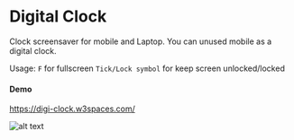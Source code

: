 # Digital Clock
Clock screensaver for mobile and Laptop. You can unused mobile as a digital clock.

Usage:
```F``` for fullscreen
```Tick/Lock symbol``` for keep screen unlocked/locked 

#### Demo
https://digi-clock.w3spaces.com/

![alt text](https://github.com/prasanthc41m/clock/blob/main/favicon/Clock-mobile.png)
